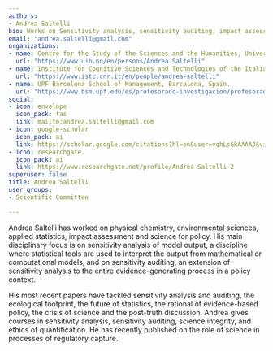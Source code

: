 ```yaml
---
authors:
- Andrea Saltelli 
bio: Works on Sensitivity analysis, sensitivity auditing, impact assessment, science integrity, sociology of quantification, science and lobbies,  science and post truth....
email: "andrea.saltelli@gmail.com"
organizations:
- name: Centre for the Study of the Sciences and the Humanities, University of Bergen, Norway
  url: "https://www.uib.no/en/persons/Andrea.Saltelli"
- name: Institute for Cognitive Sciences and Technologies of the Italian National Research Council (CNR), Roma, Italy
  url: "https://www.istc.cnr.it/en/people/andrea-saltelli"
- name: UPF Barcelona School of Management, Barcelona, Spain. 
  url: "https://www.bsm.upf.edu/es/profesorado-investigacion/profesorado#andrea-saltelli"
social:
- icon: envelope
  icon_pack: fas
  link: mailto:andrea.saltelli@gmail.com
- icon: google-scholar
  icon_pack: ai
  link: https://scholar.google.com/citations?hl=en&user=vqhLsGkAAAAJ&view_op=list_works&sortby=pubdate
- icon: researchgate
  icon_pack: ai
  link: https://www.researchgate.net/profile/Andrea-Saltelli-2
superuser: false
title: Andrea Saltelli 
user_groups:
- Scientific Committee

---
```


Andrea Saltelli has worked on physical chemistry, environmental sciences, applied statistics, impact assessment and science for policy. His main disciplinary focus is on sensitivity analysis of model output, a discipline where statistical tools are used to interpret the output from mathematical or computational models, and on sensitivity auditing, an extension of sensitivity analysis to the entire evidence-generating process in a policy context.

His most recent papers have tackled sensitivity analysis and auditing, the ecological footprint, the future of statistics, the rational of evidence-based policy, the crisis of science and the post-truth discussion. Andrea gives courses in sensitivity analysis, sensitivity auditing, science integrity, and ethics of quantification. He has recently published on the role of science in processes of regulatory capture. 
